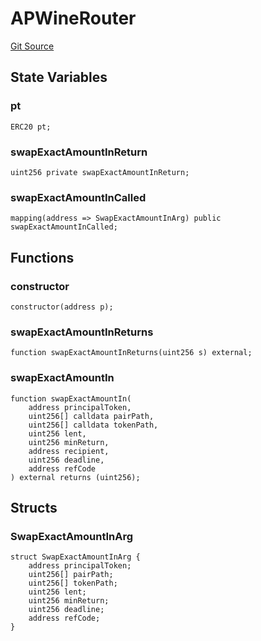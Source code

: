 # APWineRouter
[Git Source](https://github.com/Swivel-Finance/illuminate/blob/ddf95dfbaf2df4d82b6652aff5c2effb5fee45f4/src/mocks/APWineRouter.sol)


## State Variables
### pt

```solidity
ERC20 pt;
```


### swapExactAmountInReturn

```solidity
uint256 private swapExactAmountInReturn;
```


### swapExactAmountInCalled

```solidity
mapping(address => SwapExactAmountInArg) public swapExactAmountInCalled;
```


## Functions
### constructor


```solidity
constructor(address p);
```

### swapExactAmountInReturns


```solidity
function swapExactAmountInReturns(uint256 s) external;
```

### swapExactAmountIn


```solidity
function swapExactAmountIn(
    address principalToken,
    uint256[] calldata pairPath,
    uint256[] calldata tokenPath,
    uint256 lent,
    uint256 minReturn,
    address recipient,
    uint256 deadline,
    address refCode
) external returns (uint256);
```

## Structs
### SwapExactAmountInArg

```solidity
struct SwapExactAmountInArg {
    address principalToken;
    uint256[] pairPath;
    uint256[] tokenPath;
    uint256 lent;
    uint256 minReturn;
    uint256 deadline;
    address refCode;
}
```

